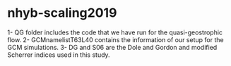 # nhyb-scaling2019
1- QG folder includes the code that we have run for the quasi-geostrophic flow.
2- GCMnamelistT63L40 contains the information of our setup for the GCM simulations.
3- DG and S06 are the Dole and Gordon and modified Scherrer indices used in this study.
